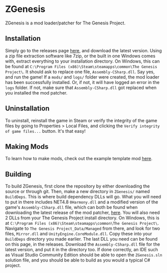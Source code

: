 # ZGenesis
ZGenesis is a mod loader/patcher for The Genesis Project.
## Installation
Simply go to the releases page [here](https://github.com/Zephi-Sero/ZGenesis/releases), and download the latest version. Using a zip file extraction software like 7zip, or the built in one Windows comes with, extract everything to your installation directory. On Windows, this can be found at `C:\Program Files (x86)\Steam\steamapps\common\The Genesis Project\`. It should ask to replace one file, `Assembly-CSharp.dll`. Say yes, and run the game! If a `mods/` and `logs/` folder were created, the mod loader has been successfully installed. Or, if not, it will have logged an error in the `logs` folder. If not, make sure that `Assembly-CSharp.dll` got replaced when you installed the mod patcher.
## Uninstallation
To uninstall, reinstall the game in Steam or verify the integrity of the game files by going to Properties > Local Files, and clicking the `Verify integrity of game files...` button. It's that easy!
## Making Mods
To learn how to make mods, check out the example template mod [here](https://github.com/Zephi-Sero/GenesisModTemplate).
## Building
To build ZGenesis, first clone the repository by either downloading the source or through git. Then, make a new directory in `ZGenesis/` named `BuildDeps`. This is where build dependency DLLs will go. What you will need to put in there includes NET4.8 `0Harmony.dll` and a modified version of the game's `Assembly-CSharp.dll` file, which can both be found when downloading the latest release of the mod patcher, [here](https://github.com/Zephi-Sero/ZGenesis/releases). You will also need 2 DLLs from your The Genesis Project install directory. On Windows, this is at `C:\Program Files (x86)\Steam\steamapps\common\The Genesis Project\`. Navigate to `The Genesis Project_Data/Managed` from there, and look for two files, `Mirror.dll` and `UnityEngine.CoreModule.dll`. Copy these into your `BuildDeps` directory you made earlier. The last DLL you need can be found on this page, in the releases. Download the `Assembly-CSharp.dll` file for the latest version, and put it in the directory too. If done correctly, an IDE such as Visual Studio Community Edition should be able to open the `ZGenesis.sln` solution file, and you should be able to build as you would a typical C# project.
